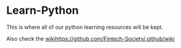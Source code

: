 # Learn-Python

This is where all of our python learning resources will be kept.

Also check the [wiki](https://github.com/Fintech-Society/.github/wiki)https://github.com/Fintech-Society/.github/wiki 
